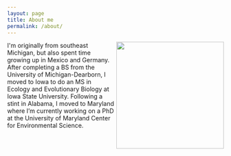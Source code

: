 ```yaml
---
layout: page
title: About me
permalink: /about/
---
```


<img align="right" src="https://agougher.github.io/images/photo.jpg" width="250">
I'm originally from southeast Michigan, but also spent time growing up in Mexico and Germany. After completing a BS from the University of Michigan-Dearborn, I moved to Iowa to do an MS in Ecology and Evolutionary Biology at Iowa State University. Following a stint in Alabama, I moved to Maryland where I’m currently working on a PhD at the University of Maryland Center for Environmental Science.

<br clear="right"/> 
